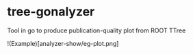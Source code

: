 # tree-gonalyzer

Tool in go to produce publication-quality plot from ROOT TTree

!(Example)[analyzer-show/eg-plot.png]